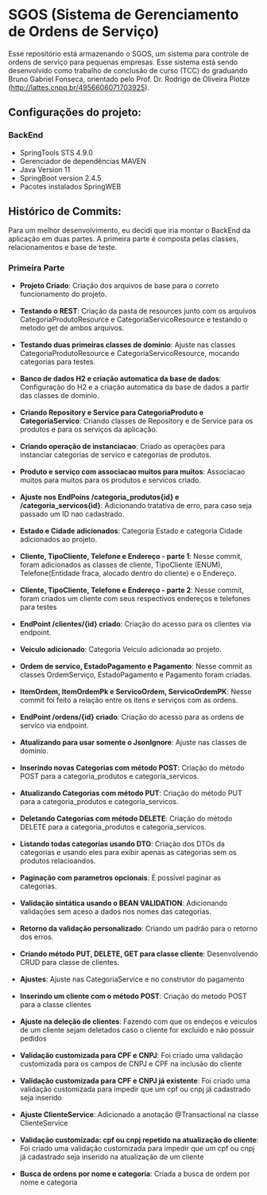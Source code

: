 # SGOS (Sistema de Gerenciamento de Ordens de Serviço)

Esse repositório está armazenando o SGOS, um sistema para controle de ordens de serviço para pequenas empresas. Esse sistema está sendo desenvolvido como trabalho de conclusão de curso (TCC) do graduando Bruno Gabriel Fonseca, orientado pelo Prof. Dr. Rodrigo de Oliveira Plotze (http://lattes.cnpq.br/4956606071703925).

## Configurações do projeto:
### BackEnd
- SpringTools STS 4.9.0
- Gerenciador de dependências MAVEN
- Java Version 11
- SpringBoot version 2.4.5
- Pacotes instalados SpringWEB

## Histórico de Commits:
Para um melhor desenvolvimento, eu decidi que iria montar o BackEnd da aplicação em duas partes. A primeira parte é composta pelas classes, relacionamentos e base de teste.

### Primeira Parte
- **Projeto Criado**: Criação dos arquivos de base para o correto funcionamento do projeto.<br /><br />
- **Testando o REST**: Criação da pasta de resources junto com os arquivos CategoriaProdutoResource e CategoriaServicoResource e testando o metodo get de ambos arquivos.<br /><br />
- **Testando duas primeiras classes de dominio**: Ajuste nas classes CategoriaProdutoResource e CategoriaServicoResource, mocando categorias para testes. <br /><br />
- **Banco de dados H2 e criação automatica da base de dados**: Configuração do H2 e a criação automatica da base de dados a partir das classes de dominio.<br /><br />
- **Criando Repository e Service para CategoriaProduto e CategoriaServico**: Criando classes de Repository e de Service para os produtos e para os serviços da aplicação.<br /><br />
- **Criando operação de instanciacao**: Criado as operações para instanciar categorias de servico e categorias de produtos.<br /><br />
- **Produto e serviço com associacao muitos para muitos**: Associacao muitos para muitos para os produtos e servicos criado. <br /><br />
- **Ajuste nos EndPoins /categoria_produtos{id} e /categoria_servicos{id}**: Adicionando tratativa de erro, para caso seja passado um ID nao cadastrado. <br /><br />
- **Estado e Cidade adicionados**: Categoria Estado e categoria Cidade adicionados ao projeto. <br /><br />
- **Cliente, TipoCliente, Telefone e Endereço - parte 1**: Nesse commit, foram adicionados as classes de cliente, TipoCliente (ENUM), Telefone(Entidade fraca, alocado dentro do cliente) e o Endereço. <br /><br />
- **Cliente, TipoCliente, Telefone e Endereço - parte 2**: Nesse commit, foram criados um cliente com seus respectivos endereços e telefones para testes <br /><br />
- **EndPoint /clientes/{id} criado**: Criação do acesso para os clientes via endpoint. <br /><br />
- **Veiculo adicionado**: Categoria Veiculo adicionada ao projeto. <br /><br />
- **Ordem de servico, EstadoPagamento e Pagamento**: Nesse commit as classes OrdemServiço, EstadoPagamento e Pagamento foram criadas. <br /><br />
- **ItemOrdem, ItemOrdemPk e ServicoOrdem, ServicoOrdemPK**: Nesse commit foi feito a relação entre os itens e serviços com as ordens. <br /><br />
- **EndPoint /ordens/{id} criado**: Criação do acesso para as ordens de servico via endpoint. <br /><br />
- **Atualizando para usar somente o JsonIgnore**: Ajuste nas classes de dominio. <br /><br />
- **Inserindo novas Categorias com método POST**: Criação do método POST para a categoria_produtos e categoria_servicos. <br /><br />
- **Atualizando Categorias com método PUT**: Criação do método PUT para a categoria_produtos e categoria_servicos. <br /><br />
- **Deletando Categorias com método DELETE**: Criação do método DELETE para a categoria_produtos e categoria_servicos. <br /><br />
- **Listando todas categorias usando DTO**: Criação dos DTOs da categorias e usando eles para exibir apenas as categorias sem os produtos relacioandos. <br /><br />
- **Paginação com parametros opcionais**: É possível paginar as categorias. <br /><br />
- **Validação sintática usando o BEAN VALIDATION**: Adicionando validações sem aceso a dados nos nomes das categorias. <br /><br />
- **Retorno da validação personalizado**: Criando um padrão para o retorno dos erros. <br /><br />
- **Criando método PUT, DELETE, GET para classe cliente**: Desenvolvendo CRUD para classe de clientes. <br /><br />
- **Ajustes**: Ajuste nas CategoriaService e no construtor do pagamento <br /><br />
- **Inserindo um cliente com o método POST**: Criação do metodo POST para a classe clientes <br /><br />
- **Ajuste na deleção de clientes**: Fazendo com que os endeços e veiculos de um cliente sejam deletados caso o cliente for excluido e não possuir pedidos <br /><br />
- **Validação customizada para CPF e CNPJ**: Foi criado uma validação customizada para os campos de CNPJ e CPF na inclusão do cliente <br /><br />
- **Validação customizada para CPF e CNPJ já existente**: Foi criado uma validação customizada para impedir que um cpf ou cnpj já cadastrado seja inserido <br /><br />
- **Ajuste ClienteService**: Adicionado a anotação @Transactional na classe ClienteService <br /><br />
- **Validação customizada: cpf ou cnpj repetido na atualização do cliente**: Foi criado uma validação customizada para impedir que um cpf ou cnpj já cadastrado seja inserido na atualização de um cliente <br /><br />
- **Busca de ordens por nome e categoria**: Criada a busca de ordem por nome e categoria <br /><br />